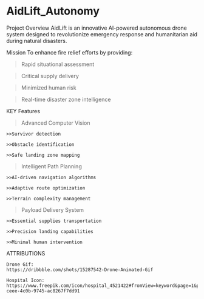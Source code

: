 # AidLift_Autonomy

Project Overview
AidLift is an innovative AI-powered autonomous drone system designed to revolutionize emergency response and humanitarian aid during natural disasters.

Mission
To enhance fire relief efforts by providing:


  > Rapid situational assessment

  > Critical supply delivery

  > Minimized human risk

  > Real-time disaster zone intelligence


KEY Features

> Advanced Computer Vision

    >>Survivor detection

    >>Obstacle identification

    >>Safe landing zone mapping

> Intelligent Path Planning



    >>AI-driven navigation algorithms

    >>Adaptive route optimization

    >>Terrain complexity management

> Payload Delivery System


    >>Essential supplies transportation

    >>Precision landing capabilities

    >>Minimal human intervention



ATTRIBUTIONS

    Drone Gif:
    https://dribbble.com/shots/15287542-Drone-Animated-Gif

    Hospital Icon:
    https://www.freepik.com/icon/hospital_4521422#fromView=keyword&page=1&position=27&uuid=3c30d28c-ceee-4c0b-9745-ac8267f7dd91